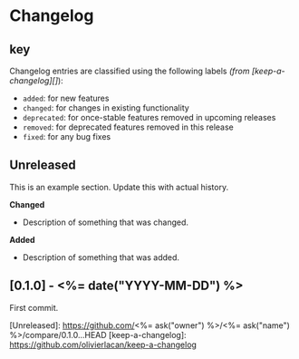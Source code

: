 # Changelog

## key

Changelog entries are classified using the following labels _(from [keep-a-changelog][]_):

- `added`: for new features
- `changed`: for changes in existing functionality
- `deprecated`: for once-stable features removed in upcoming releases
- `removed`: for deprecated features removed in this release
- `fixed`: for any bug fixes

## Unreleased

This is an example section. Update this with actual history.

**Changed**

- Description of something that was changed.

**Added**

- Description of something that was added.

## [0.1.0] - <%= date("YYYY-MM-DD") %>

First commit.

[Unreleased]: https://github.com/<%= ask("owner") %>/<%= ask("name") %>/compare/0.1.0...HEAD
[keep-a-changelog]: https://github.com/olivierlacan/keep-a-changelog

